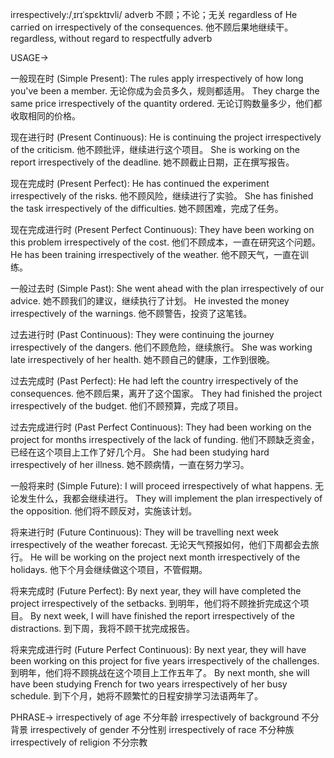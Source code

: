 irrespectively:/ˌɪrɪˈspɛktɪvli/
adverb
不顾；不论；无关
regardless of
He carried on irrespectively of the consequences. 他不顾后果地继续干。
regardless, without regard to
respectfully
adverb

USAGE->

一般现在时 (Simple Present):
The rules apply irrespectively of how long you've been a member.  无论你成为会员多久，规则都适用。
They charge the same price irrespectively of the quantity ordered.  无论订购数量多少，他们都收取相同的价格。

现在进行时 (Present Continuous):
He is continuing the project irrespectively of the criticism. 他不顾批评，继续进行这个项目。
She is working on the report irrespectively of the deadline. 她不顾截止日期，正在撰写报告。

现在完成时 (Present Perfect):
He has continued the experiment irrespectively of the risks.  他不顾风险，继续进行了实验。
She has finished the task irrespectively of the difficulties. 她不顾困难，完成了任务。

现在完成进行时 (Present Perfect Continuous):
They have been working on this problem irrespectively of the cost.  他们不顾成本，一直在研究这个问题。
He has been training irrespectively of the weather.  他不顾天气，一直在训练。


一般过去时 (Simple Past):
She went ahead with the plan irrespectively of our advice. 她不顾我们的建议，继续执行了计划。
He invested the money irrespectively of the warnings.  他不顾警告，投资了这笔钱。


过去进行时 (Past Continuous):
They were continuing the journey irrespectively of the dangers.  他们不顾危险，继续旅行。
She was working late irrespectively of her health. 她不顾自己的健康，工作到很晚。


过去完成时 (Past Perfect):
He had left the country irrespectively of the consequences. 他不顾后果，离开了这个国家。
They had finished the project irrespectively of the budget.  他们不顾预算，完成了项目。

过去完成进行时 (Past Perfect Continuous):
They had been working on the project for months irrespectively of the lack of funding.  他们不顾缺乏资金，已经在这个项目上工作了好几个月。
She had been studying hard irrespectively of her illness.  她不顾病情，一直在努力学习。


一般将来时 (Simple Future):
I will proceed irrespectively of what happens.  无论发生什么，我都会继续进行。
They will implement the plan irrespectively of the opposition.  他们将不顾反对，实施该计划。


将来进行时 (Future Continuous):
They will be travelling next week irrespectively of the weather forecast.  无论天气预报如何，他们下周都会去旅行。
He will be working on the project next month irrespectively of the holidays. 他下个月会继续做这个项目，不管假期。


将来完成时 (Future Perfect):
By next year, they will have completed the project irrespectively of the setbacks. 到明年，他们将不顾挫折完成这个项目。
By next week, I will have finished the report irrespectively of the distractions.  到下周，我将不顾干扰完成报告。


将来完成进行时 (Future Perfect Continuous):
By next year, they will have been working on this project for five years irrespectively of the challenges. 到明年，他们将不顾挑战在这个项目上工作五年了。
By next month, she will have been studying French for two years irrespectively of her busy schedule.  到下个月，她将不顾繁忙的日程安排学习法语两年了。


PHRASE->
irrespectively of age  不分年龄
irrespectively of background  不分背景
irrespectively of gender  不分性别
irrespectively of race  不分种族
irrespectively of religion  不分宗教
